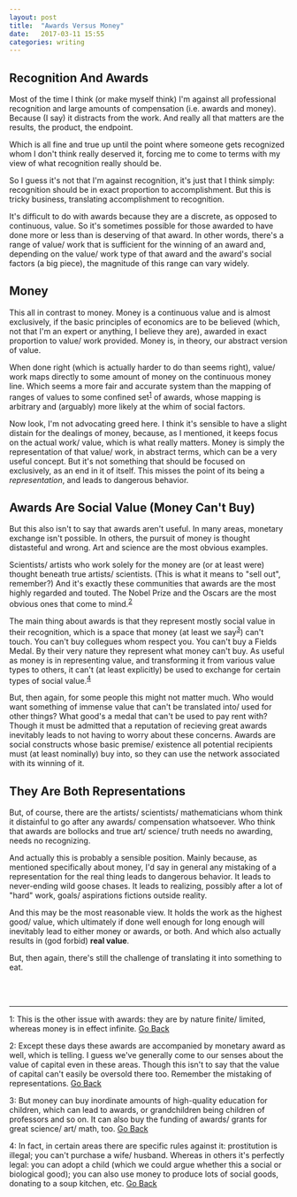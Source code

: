 ```yaml
---
layout: post
title:  "Awards Versus Money"
date:   2017-03-11 15:55 
categories: writing
---
```


## Recognition And Awards

Most of the time I think (or make myself think) I'm against all professional recognition and large amounts of compensation (i.e. 
awards and money). Because (I say) it distracts from the work. And really all that matters are the results, the product, the 
endpoint. 

Which is all fine and true up until the point where someone gets recognized whom I don't think really deserved it, forcing me to 
come to terms with my view of what recognition really should be.

So I guess it's not that I'm against recognition, it's just that I think simply: recognition should be in exact proportion to
accomplishment. But this is tricky business, translating accomplishment to recognition. 

It's difficult to do with awards because they are a discrete, as opposed to continuous, value. So it's sometimes possible for 
those awarded to have done more or less than is deserving of that award. In other words, there's a range of value/ work that is 
sufficient for the winning of an award and, depending on the value/ work type of that award and the award's social factors (a big 
piece), the magnitude of this range can vary widely. 

## Money

This all in contrast to money. Money is a continuous value and is almost exclusively, if the basic principles of economics are
to be believed (which, not that I'm an expert or anything, I believe they are), awarded in exact proportion to value/ work 
provided. Money is, in theory, our abstract version of value. 

When done right (which is actually harder to do than seems right), value/ work maps directly to some amount of money on the 
continuous money line. Which seems a more fair and accurate system than the mapping of ranges of values to some confined 
set<sup id="a1">[1](#f1)</sup> of awards, whose mapping is arbitrary and (arguably) more likely at the whim of social factors.   

Now look, I'm not advocating greed here. I think it's sensible to have a slight distain for the dealings of money, because, as 
I mentioned, it keeps focus on the actual work/ value, which is what really matters. Money is simply the representation of that 
value/ work, in abstract terms, which can be a very useful concept. But it's not something that should be focused on exclusively,
as an end in it of itself. This misses the point of its being a *representation*, and leads to dangerous behavior. 

## Awards Are Social Value (Money Can't Buy)

But this also isn't to say that awards aren't useful. In many areas, monetary exchange isn't possible. In others, the pursuit of
money is thought distasteful and wrong. Art and science are the most obvious examples. 

Scientists/ artists who work solely for the money are (or at least were) thought beneath true artists/ scientists. (This 
is what it means to "sell out", remember?) And it's exactly these communities that awards are the most highly regarded and touted.
The Nobel Prize and the Oscars are the most obvious ones that come to mind.<sup id="a2">[2](#f2)</sup>

The main thing about awards is that they represent mostly social value in their recognition, which is a space that money (at least 
we say<sup id="a3">[3](#f3)</sup>) can't touch. You can't buy collegues whom respect you. You can't buy a Fields Medal. By their 
very nature they represent what money can't buy.  As useful as money is in representing value, and transforming it from various 
value types to others, it can't (at least explicitly) be used to exchange for certain types of social 
value.<sup id="a4">[4](#f4)</sup> 

But, then again, for some people this might not matter much. Who would want something of immense value that can't be 
translated into/ used for other things? What good's a medal that can't be used to pay rent with? Though it must be admitted that 
a reputation of recieving great awards inevitably leads to not having to worry about these concerns. Awards are 
social constructs whose basic premise/ existence all potential recipients must (at least nominally) buy into, so they can use the 
network associated with its winning of it.

## They Are Both Representations

But, of course, there are the artists/ scientists/ mathematicians whom think it distainful to go after any awards/ compensation 
whatsoever. Who think that awards are bollocks and true art/ science/ truth needs no awarding, needs no recognizing. 

And actually this is probably a sensible position. Mainly because, as mentioned specifically about money, I'd say in general any 
mistaking of a representation for the real thing leads to dangerous behavior. It leads to never-ending wild 
goose chases. It leads to realizing, possibly after a lot of "hard" work, goals/ aspirations fictions outside reality. 

And this may be the most reasonable view. It holds the work as the highest good/ value, which ultimately if done well enough 
for long enough will inevitably lead to either money or awards, or both. And which also actually results in (god forbid) __real value__.

But, then again, there's still the challenge of translating it into something to eat.  

<br>
<br>

_____   

<a name="f1">1</a>: This is the other issue with awards: they are by nature finite/ limited, whereas money is in effect 
infinite. [Go Back](#a1)

<a name="f2">2</a>: Except these days these awards are accompanied by monetary award as well, which is telling. I guess we've 
generally come to our senses about the value of capital even in these areas. Though this isn't to say that the value of capital
can't easily be oversold there too. Remember the mistaking of representations. [Go Back](#a2)

<a name="f3">3</a>: But money can buy inordinate amounts of high-quality education for children, which can lead to awards, or 
grandchildren being children of professors and so on. It can also buy the funding of awards/ grants for great science/ art/ math, 
too. [Go Back](#a3)

<a name="f4">4</a>: In fact, in certain areas there are specific rules against it: prostitution is illegal; you can't purchase a 
wife/ husband. Whereas in others it's perfectly legal: you can adopt a child (which we could argue whether this a social or 
biological good); you can also use money to produce lots of social goods, donating to a soup kitchen, etc. [Go Back](#a4)